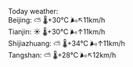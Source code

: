 Today weather:  
Beijing: ⛅️  🌡️+30°C 🌬️↖11km/h  
Tianjin: ☀️   🌡️+30°C 🌬️↑11km/h  
Shijiazhuang: ⛅️  🌡️+34°C 🌬️↑11km/h  
Tangshan: ⛅️  🌡️+28°C 🌬️↖12km/h  
